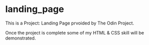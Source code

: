 # landing_page

This is a Project: Landing Page prvoided by The Odin Project.

Once the project is complete some of my HTML & CSS skill will be demonstrated.